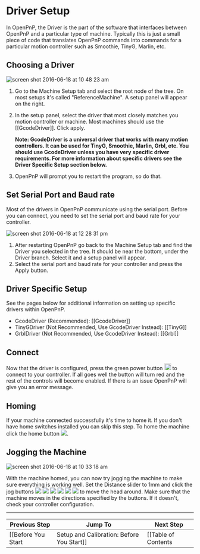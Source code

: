 # Driver Setup

In OpenPnP, the Driver is the part of the software that interfaces between OpenPnP and a particular type of machine. Typically this is just a small piece of code that translates OpenPnP commands into commands for a particular motion controller such as Smoothie, TinyG, Marlin, etc.

## Choosing a Driver
![screen shot 2016-06-18 at 10 48 23 am](https://cloud.githubusercontent.com/assets/1182323/16172727/d84709b8-3542-11e6-89a3-6890e2f0492e.png)

1. Go to the Machine Setup tab and select the root node of the tree. On most setups it's called "ReferenceMachine". A setup panel will appear on the right.
2. In the setup panel, select the driver that most closely matches you motion controller or machine. Most machines should use the [[GcodeDriver]]. Click apply.
    
    **Note: GcodeDriver is a universal driver that works with many motion controllers. It can be used for TinyG, Smoothie, Marlin, Grbl, etc. You should use GcodeDriver unless you have very specific driver requirements. For more information about specific drivers see the Driver Specific Setup section below.**
3. OpenPnP will prompt you to restart the program, so do that.

## Set Serial Port and Baud rate

Most of the drivers in OpenPnP communicate using the serial port. Before you can connect, you need to set the serial port and baud rate for your controller.

![screen shot 2016-06-18 at 12 28 31 pm](https://cloud.githubusercontent.com/assets/1182323/16173252/30d0f546-3550-11e6-90e0-facf96c4240f.png)

1. After restarting OpenPnP go back to the Machine Setup tab and find the Driver you selected in the tree. It should be near the bottom, under the Driver branch. Select it and a setup panel will appear.
2. Select the serial port and baud rate for your controller and press the Apply button.

## Driver Specific Setup

See the pages below for additional information on setting up specific drivers within OpenPnP.

* GcodeDriver (Recommended): [[GcodeDriver]]
* TinyGDriver (Not Recommended, Use GcodeDriver Instead): [[TinyG]]
* GrblDriver (Not Recommended, Use GcodeDriver Instead): [[Grbl]]

## Connect

Now that the driver is configured, press the green power button <img src="https://rawgit.com/openpnp/openpnp/develop/src/main/resources/icons/power_button_on.svg" height="18"> to connect to your controller. If all goes well the button will turn red and the rest of the controls will become enabled. If there is an issue OpenPnP will give you an error message.

## Homing

If your machine connected successfully it's time to home it. If you don't have home switches installed you can skip this step. To home the machine click the home button ![](https://rawgit.com/openpnp/openpnp/develop/src/main/resources/icons/home.svg).

## Jogging the Machine
![screen shot 2016-06-18 at 10 33 18 am](https://cloud.githubusercontent.com/assets/1182323/16172512/1cf472b0-3540-11e6-987a-fff822524944.png)

With the machine homed, you can now try jogging the machine to make sure everything is working well. Set the Distance slider to 1mm and click the jog buttons ![](https://rawgit.com/openpnp/openpnp/develop/src/main/resources/icons/arrow-left.svg) ![](https://rawgit.com/openpnp/openpnp/develop/src/main/resources/icons/arrow-down.svg) ![](https://rawgit.com/openpnp/openpnp/develop/src/main/resources/icons/arrow-right.svg) ![](https://rawgit.com/openpnp/openpnp/develop/src/main/resources/icons/arrow-up.svg) ![](https://rawgit.com/openpnp/openpnp/develop/src/main/resources/icons/rotate-clockwise.svg) ![](https://rawgit.com/openpnp/openpnp/develop/src/main/resources/icons/rotate-counterclockwise.svg) to move the head around. Make sure that the machine moves in the directions specified by the buttons. If it doesn't, check your controller configuration.

***

| Previous Step                 | Jump To                 | Next Step                                   |
| ----------------------------- | ----------------------- | ------------------------------------------- |
| [[Before You Start|Setup and Calibration: Before You Start]] | [[Table of Contents|Setup and Calibration]] | [[Top Camera Setup|Setup and Calibration: Top Camera Setup]] |